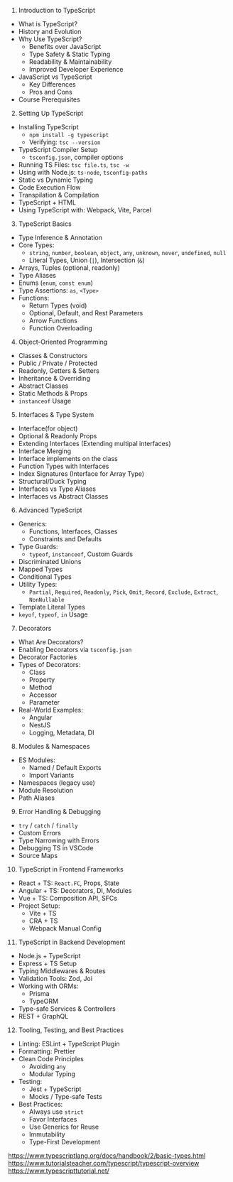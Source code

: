 1. Introduction to TypeScript

- What is TypeScript?
- History and Evolution
- Why Use TypeScript?
  - Benefits over JavaScript
  - Type Safety & Static Typing
  - Readability & Maintainability
  - Improved Developer Experience
- JavaScript vs TypeScript
  - Key Differences
  - Pros and Cons
- Course Prerequisites

2. Setting Up TypeScript

- Installing TypeScript
  - `npm install -g typescript`
  - Verifying: `tsc --version`
- TypeScript Compiler Setup
  - `tsconfig.json`, compiler options
- Running TS Files: `tsc file.ts`, `tsc -w`
- Using with Node.js: `ts-node`, `tsconfig-paths`
- Static vs Dynamic Typing
- Code Execution Flow
- Transpilation & Compilation
- TypeScript + HTML
- Using TypeScript with: Webpack, Vite, Parcel

3. TypeScript Basics

- Type Inference & Annotation
- Core Types:
  - `string`, `number`, `boolean`, `object`, `any`, `unknown`, `never`, `undefined`, `null`
  - Literal Types, Union (`|`), Intersection (`&`)
- Arrays, Tuples (optional, readonly)
- Type Aliases
- Enums (`enum`, `const enum`)
- Type Assertions: `as`, `<Type>`
- Functions:
  - Return Types (void)
  - Optional, Default, and Rest Parameters
  - Arrow Functions
  - Function Overloading

4. Object-Oriented Programming

- Classes & Constructors
- Public / Private / Protected
- Readonly, Getters & Setters
- Inheritance & Overriding
- Abstract Classes
- Static Methods & Props
- `instanceof` Usage

5. Interfaces & Type System

- Interface(for object)
- Optional & Readonly Props
- Extending Interfaces (Extending multipal interfaces)
- Interface Merging
- Interface implements on the class
- Function Types with Interfaces
- Index Signatures (Interface for Array Type)
- Structural/Duck Typing
- Interfaces vs Type Aliases
- Interfaces vs Abstract Classes

6. Advanced TypeScript

- Generics:
  - Functions, Interfaces, Classes
  - Constraints and Defaults
- Type Guards:
  - `typeof`, `instanceof`, Custom Guards
- Discriminated Unions
- Mapped Types
- Conditional Types
- Utility Types:
  - `Partial`, `Required`, `Readonly`, `Pick`, `Omit`, `Record`, `Exclude`, `Extract`, `NonNullable`
- Template Literal Types
- `keyof`, `typeof`, `in` Usage

7. Decorators

- What Are Decorators?
- Enabling Decorators via `tsconfig.json`
- Decorator Factories
- Types of Decorators:
  - Class
  - Property
  - Method
  - Accessor
  - Parameter
- Real-World Examples:
  - Angular
  - NestJS
  - Logging, Metadata, DI

8. Modules & Namespaces

- ES Modules:
  - Named / Default Exports
  - Import Variants
- Namespaces (legacy use)
- Module Resolution
- Path Aliases

9. Error Handling & Debugging

- `try` / `catch` / `finally`
- Custom Errors
- Type Narrowing with Errors
- Debugging TS in VSCode
- Source Maps

10. TypeScript in Frontend Frameworks

- React + TS: `React.FC`, Props, State
- Angular + TS: Decorators, DI, Modules
- Vue + TS: Composition API, SFCs
- Project Setup:
  - Vite + TS
  - CRA + TS
  - Webpack Manual Config

11. TypeScript in Backend Development

- Node.js + TypeScript
- Express + TS Setup
- Typing Middlewares & Routes
- Validation Tools: Zod, Joi
- Working with ORMs:
  - Prisma
  - TypeORM
- Type-safe Services & Controllers
- REST + GraphQL

12. Tooling, Testing, and Best Practices

- Linting: ESLint + TypeScript Plugin
- Formatting: Prettier
- Clean Code Principles
  - Avoiding `any`
  - Modular Typing
- Testing:
  - Jest + TypeScript
  - Mocks / Type-safe Tests
- Best Practices:
  - Always use `strict`
  - Favor Interfaces
  - Use Generics for Reuse
  - Immutability
  - Type-First Development

https://www.typescriptlang.org/docs/handbook/2/basic-types.html
https://www.tutorialsteacher.com/typescript/typescript-overview
https://www.typescripttutorial.net/
